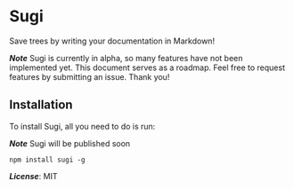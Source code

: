 # Sugi
Save trees by writing your documentation in Markdown!

***Note***
Sugi is currently in alpha, so many features have not been implemented yet. This
document serves as a roadmap. Feel free to request features by submitting an issue.
Thank you!

## Installation
To install Sugi, all you need to do is run:

***Note***
Sugi will be published soon

`npm install sugi -g`

***License***: MIT
